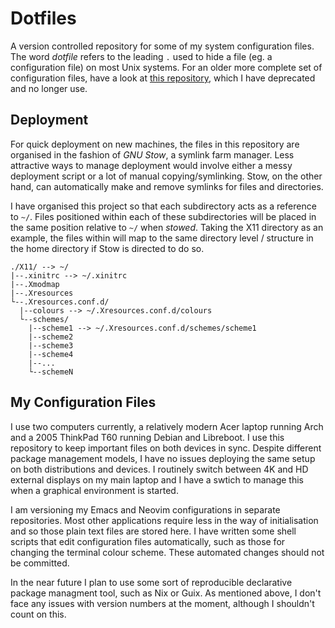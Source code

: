 # Dotfiles

A version controlled repository for some of my system configuration files. The word *dotfile* refers to the leading `.` used to hide a file (eg. a configuration file) on most Unix systems. For an older more complete set of configuration files, have a look at [this repository](https://github.com/alexander-neville/config_archive), which I have deprecated and no longer use.

## Deployment

For quick deployment on new machines, the files in this repository are organised in the fashion of *GNU Stow*, a symlink farm manager. Less attractive ways to manage deployment would involve either a messy deployment script or a lot of manual copying/symlinking. Stow, on the other hand, can automatically make and remove symlinks for files and directories. 

I have organised this project so that each subdirectory acts as a reference to `~/`. Files positioned within each of these subdirectories will be placed in the same position relative to `~/` when *stowed*. Taking the X11 directory as an example, the files within will map to the same directory level / structure in the home directory if Stow is directed to do so.

```
./X11/ --> ~/
|--.xinitrc --> ~/.xinitrc
|--.Xmodmap
|--.Xresources
└--.Xresources.conf.d/
  |--colours --> ~/.Xresources.conf.d/colours
  └--schemes/
    |--scheme1 --> ~/.Xresources.conf.d/schemes/scheme1
    |--scheme2
    |--scheme3
    |--scheme4
    |--...
    └--schemeN
```
## My Configuration Files

I use two computers currently, a relatively modern Acer laptop running Arch and a 2005 ThinkPad T60 running Debian and Libreboot. I use this repository to keep important files on both devices in sync. Despite different package management models, I have no issues deploying the same setup on both distributions and devices. I routinely switch between 4K and HD external displays on my main laptop and I have a swtich to manage this when a graphical environment is started.

I am versioning my Emacs and Neovim configurations in separate repositories. Most other applications require less in the way of initialisation and so those plain text files are stored here. I have written some shell scripts that edit configuration files automatically, such as those for changing the terminal colour scheme. These automated changes should not be committed.

In the near future I plan to use some sort of reproducible declarative package managment tool, such as Nix or Guix. As mentioned above, I don't face any issues with version numbers at the moment, although I shouldn't count on this.
